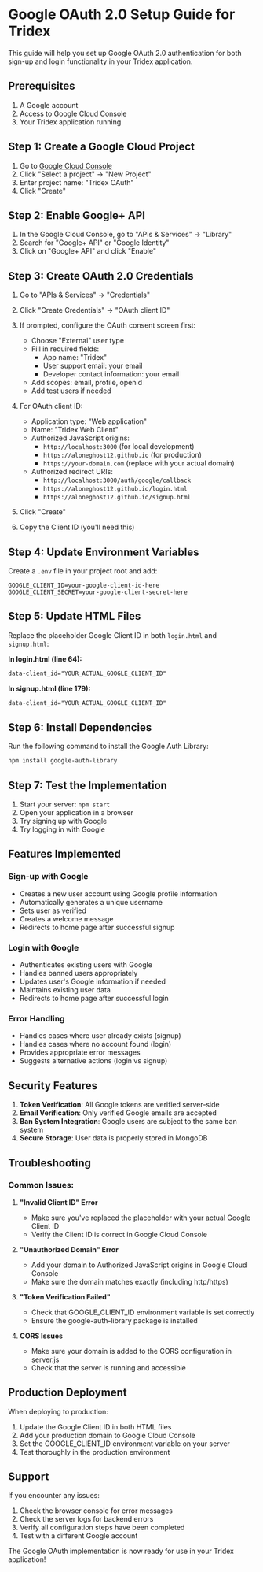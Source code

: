 # Google OAuth 2.0 Setup Guide for Tridex

This guide will help you set up Google OAuth 2.0 authentication for both sign-up and login functionality in your Tridex application.

## Prerequisites

1. A Google account
2. Access to Google Cloud Console
3. Your Tridex application running

## Step 1: Create a Google Cloud Project

1. Go to [Google Cloud Console](https://console.cloud.google.com/)
2. Click "Select a project" → "New Project"
3. Enter project name: "Tridex OAuth"
4. Click "Create"

## Step 2: Enable Google+ API

1. In the Google Cloud Console, go to "APIs & Services" → "Library"
2. Search for "Google+ API" or "Google Identity"
3. Click on "Google+ API" and click "Enable"

## Step 3: Create OAuth 2.0 Credentials

1. Go to "APIs & Services" → "Credentials"
2. Click "Create Credentials" → "OAuth client ID"
3. If prompted, configure the OAuth consent screen first:
   - Choose "External" user type
   - Fill in required fields:
     - App name: "Tridex"
     - User support email: your email
     - Developer contact information: your email
   - Add scopes: email, profile, openid
   - Add test users if needed

4. For OAuth client ID:
   - Application type: "Web application"
   - Name: "Tridex Web Client"
   - Authorized JavaScript origins:
     - `http://localhost:3000` (for local development)
     - `https://aloneghost12.github.io` (for production)
     - `https://your-domain.com` (replace with your actual domain)
   - Authorized redirect URIs:
     - `http://localhost:3000/auth/google/callback`
     - `https://aloneghost12.github.io/login.html`
     - `https://aloneghost12.github.io/signup.html`

5. Click "Create"
6. Copy the Client ID (you'll need this)

## Step 4: Update Environment Variables

Create a `.env` file in your project root and add:

```env
GOOGLE_CLIENT_ID=your-google-client-id-here
GOOGLE_CLIENT_SECRET=your-google-client-secret-here
```

## Step 5: Update HTML Files

Replace the placeholder Google Client ID in both `login.html` and `signup.html`:

**In login.html (line 64):**
```html
data-client_id="YOUR_ACTUAL_GOOGLE_CLIENT_ID"
```

**In signup.html (line 179):**
```html
data-client_id="YOUR_ACTUAL_GOOGLE_CLIENT_ID"
```

## Step 6: Install Dependencies

Run the following command to install the Google Auth Library:

```bash
npm install google-auth-library
```

## Step 7: Test the Implementation

1. Start your server: `npm start`
2. Open your application in a browser
3. Try signing up with Google
4. Try logging in with Google

## Features Implemented

### Sign-up with Google
- Creates a new user account using Google profile information
- Automatically generates a unique username
- Sets user as verified
- Creates a welcome message
- Redirects to home page after successful signup

### Login with Google
- Authenticates existing users with Google
- Handles banned users appropriately
- Updates user's Google information if needed
- Maintains existing user data
- Redirects to home page after successful login

### Error Handling
- Handles cases where user already exists (signup)
- Handles cases where no account found (login)
- Provides appropriate error messages
- Suggests alternative actions (login vs signup)

## Security Features

1. **Token Verification**: All Google tokens are verified server-side
2. **Email Verification**: Only verified Google emails are accepted
3. **Ban System Integration**: Google users are subject to the same ban system
4. **Secure Storage**: User data is properly stored in MongoDB

## Troubleshooting

### Common Issues:

1. **"Invalid Client ID" Error**
   - Make sure you've replaced the placeholder with your actual Google Client ID
   - Verify the Client ID is correct in Google Cloud Console

2. **"Unauthorized Domain" Error**
   - Add your domain to Authorized JavaScript origins in Google Cloud Console
   - Make sure the domain matches exactly (including http/https)

3. **"Token Verification Failed"**
   - Check that GOOGLE_CLIENT_ID environment variable is set correctly
   - Ensure the google-auth-library package is installed

4. **CORS Issues**
   - Make sure your domain is added to the CORS configuration in server.js
   - Check that the server is running and accessible

## Production Deployment

When deploying to production:

1. Update the Google Client ID in both HTML files
2. Add your production domain to Google Cloud Console
3. Set the GOOGLE_CLIENT_ID environment variable on your server
4. Test thoroughly in the production environment

## Support

If you encounter any issues:
1. Check the browser console for error messages
2. Check the server logs for backend errors
3. Verify all configuration steps have been completed
4. Test with a different Google account

The Google OAuth implementation is now ready for use in your Tridex application!
